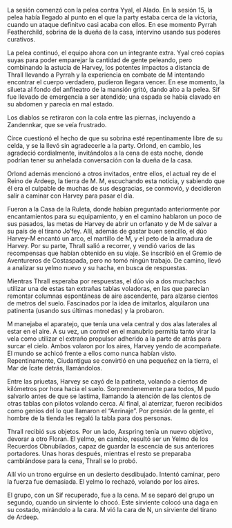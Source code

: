 La sesión comenzó con la pelea contra Yyal, el Alado. En la sesión 15, la pelea había llegado al punto en el que la party estaba cerca de la victoria, cuando un ataque definitvo casi acaba con ellos. En ese momento Pyrrah Featherchild, sobrina de la dueña de la casa, intervino usando sus poderes curativos. 

La pelea continuó, el equipo ahora con un integrante extra. Yyal creó copias suyas para poder emparejar la cantidad de gente peleando, pero combinando la astucia de Harvey, los potentes impactos a distancia de Thrall llevando a Pyrrah y la experiencia en combate de M intentando encontrar el cuerpo verdadero, pudieron llegara vencer. En ese momento, la silueta al fondo del anfiteatro de la mansión gritó, dando alto a la pelea. Sif fue llevado de emergencia a ser atendido; una espada se había clavado en su abdomen y parecía en mal estado.

Los diablos se retiraron con la cola entre las piernas, incluyendo a Zandennkar, que se veía frustrado.

Circe cuestionó el hecho de que su sobrina esté repentinamente libre de su celda, y se la llevó sin agradecerle a la party. Orlond, en cambio, les agradeció cordialmente, invitándolos a la cena de esta noche, donde podrían tener su anhelada conversación con la dueña de la casa. 

Orlond además mencionó a otros invitados, entre ellos, el actual rey de el Reino de Ardeep, la tierra de M. M, escuchando esta noticia, y sabiendo que él era el culpable de muchas de sus desgracias, se conmovió, y decidieron salir a caminar con Harvey para pasar el día.

Fueron a la Casa de la Ruleta, donde habían preguntado anteriormente por encantamientos para su equipamiento, y en el camino hablaron un poco de sus pasados, las metas de Harvey de abrir un orfanato y de M de salvar a su país de el tirano Jo’fey. Allí, además de gastar buen sencillo, el dúo Harvey-M encantó un arco, el martillo de M, y el peto de la armadura de Harvey. Por su parte, Thrall salió a recorrer, y vendió varios de las recompensas que habían obtenido en su viaje. Se inscribió en el Gremio de Aventureros de Costaspada, pero no tomó ningún trabajo. De camino, llevó a analizar su yelmo nuevo y su hacha, en busca de respuestas.

Mientras Thrall esperaba por respuestas, el dúo vio a dos muchachos utilizar una de estas tan extrañas tablas voladoras, en las que parecían remontar columnas espontáneas de aire ascendente, para alzarse cientos de metros del suelo. Fascinados por la idea de imitarlos, alquilaron una patinenta (usando sus últimas monedas) y la probaron.

M manejaba el aparatejo, que tenía una vela central y dos alas laterales al estar en el aire. A su vez, un control en el manubrio permitía tanto virar la vela como utilizar el extraño propulsor adherido a la parte de atrás para surcar el cielo. Ambos volaron por los aires, Harvey yendo de acompañate. El mundo se achicó frente a ellos como nunca habían visto. Repentinamente, Ciudantigua se convirtió en una pequeñez en la tierra, el Mar de Ícate detrás, llamándolos. 

Entre las priuetas, Harvey se cayó de la patineta, volando a cientos de kilómetros por hora hacia el suelo. Sorprendenemente para todos, M pudo salvarlo antes de que se lastima, llamando la atención de las cientos de otras tablas con pilotos volando cerca. Al final, al aterrizar, fueron recibidos como genios del lo que llamaron el “Aerinaje”. Por presión de la gente, el hombre de la tienda les regaló la tabla para dos personas.

Thrall recibió sus objetos. Por un lado, Axspring tenía un nuevo objetivo, devorar a otro Floran. El yelmo, en cambio, resultó ser un Yelmo de los Recuerdos Obnubilados, capaz de guardar la escencia de sus anteriores portadores. Unas horas después, mientras el resto se preparaba cambiándose para la cena, Thrall se lo probó.

Allí vio un trono erguirse en un desierto desdibujado. Intentó caminar, pero la fuerza fue demasiada. El yelmo lo rechazó, volando por los aires.

El grupo, con un Sif recuperado, fue a la cena. M se separó del grupo un segundo, cuando un sirviente lo chocó. Este sirviente colocó una daga en su costado, mirándolo a la cara. M vió la cara de N, un sirviente del tirano de Ardeep.